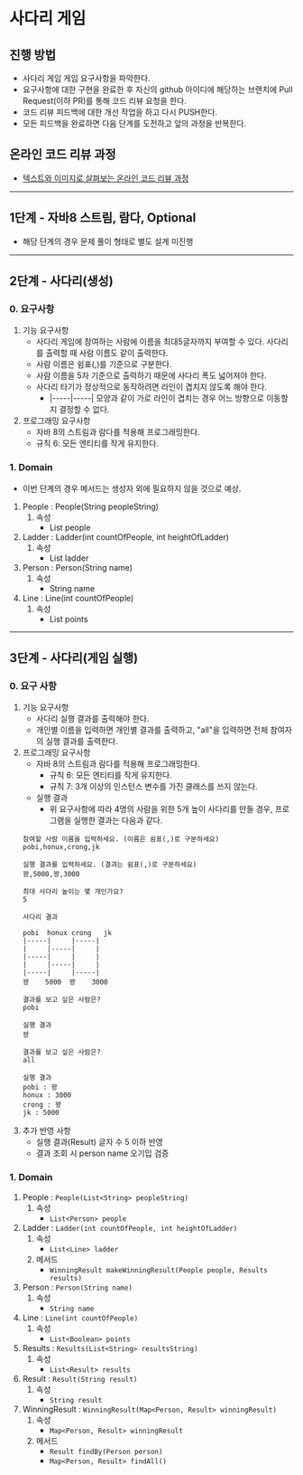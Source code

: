 # 사다리 게임
## 진행 방법
* 사다리 게임 게임 요구사항을 파악한다.
* 요구사항에 대한 구현을 완료한 후 자신의 github 아이디에 해당하는 브랜치에 Pull Request(이하 PR)를 통해 코드 리뷰 요청을 한다.
* 코드 리뷰 피드백에 대한 개선 작업을 하고 다시 PUSH한다.
* 모든 피드백을 완료하면 다음 단계를 도전하고 앞의 과정을 반복한다.

## 온라인 코드 리뷰 과정
* [텍스트와 이미지로 살펴보는 온라인 코드 리뷰 과정](https://github.com/nextstep-step/nextstep-docs/tree/master/codereview)

--------
## 1단계 - 자바8 스트림, 람다, Optional
- 해당 단계의 경우 문제 풀이 형태로 별도 설계 미진행

--------
## 2단계 - 사다리(생성)
### 0. 요구사항
1. 기능 요구사항
    - 사다리 게임에 참여하는 사람에 이름을 최대5글자까지 부여할 수 있다. 사다리를 출력할 때 사람 이름도 같이 출력한다.
    - 사람 이름은 쉼표(,)를 기준으로 구분한다.
    - 사람 이름을 5자 기준으로 출력하기 때문에 사다리 폭도 넓어져야 한다.
    - 사다리 타기가 정상적으로 동작하려면 라인이 겹치지 않도록 해야 한다.
        - |-----|-----| 모양과 같이 가로 라인이 겹치는 경우 어느 방향으로 이동할지 결정할 수 없다.
2. 프로그래밍 요구사항
    - 자바 8의 스트림과 람다를 적용해 프로그래밍한다.
    - 규칙 6: 모든 엔티티를 작게 유지한다.
### 1. Domain
- 이번 단계의 경우 메서드는 생성자 외에 필요하지 않을 것으로 예상.
1. People : People(String peopleString)
   1. 속성
        - List<Person> people
2. Ladder : Ladder(int countOfPeople, int heightOfLadder)
   1. 속성
        - List<Line> ladder
3. Person : Person(String name)
   1. 속성
        - String name
4. Line : Line(int countOfPeople)
    1. 속성
        - List<Boolean> points

--------
## 3단계 - 사다리(게임 실행)
### 0. 요구 사항
1. 기능 요구사항
   - 사다리 실행 결과를 출력해야 한다.
   - 개인별 이름을 입력하면 개인별 결과를 출력하고, "all"을 입력하면 전체 참여자의 실행 결과를 출력한다.
2. 프로그래밍 요구사항
   - 자바 8의 스트림과 람다를 적용해 프로그래밍한다.
      - 규칙 6: 모든 엔티티를 작게 유지한다.
      - 규칙 7: 3개 이상의 인스턴스 변수를 가진 클래스를 쓰지 않는다.
   - 실행 결과
      - 위 요구사항에 따라 4명의 사람을 위한 5개 높이 사다리를 만들 경우, 프로그램을 실행한 결과는 다음과 같다.
   ```
   참여할 사람 이름을 입력하세요. (이름은 쉼표(,)로 구분하세요)
   pobi,honux,crong,jk
   
   실행 결과를 입력하세요. (결과는 쉼표(,)로 구분하세요)
   꽝,5000,꽝,3000
   
   최대 사다리 높이는 몇 개인가요?
   5
   
   사다리 결과
   
   pobi  honux crong   jk
   |-----|     |-----|
   |     |-----|     |
   |-----|     |     |
   |     |-----|     |
   |-----|     |-----|
   꽝    5000  꽝    3000
   
   결과를 보고 싶은 사람은?
   pobi
   
   실행 결과
   꽝
   
   결과를 보고 싶은 사람은?
   all
   
   실행 결과
   pobi : 꽝
   honux : 3000
   crong : 꽝
   jk : 5000
   ```
3. 추가 반영 사항
   - 실행 결과(Result) 글자 수 5 이하 반영
   - 결과 조회 시 person name 오기입 검증 
   
### 1. Domain
1. People : `People(List<String> peopleString)`
   1. 속성
      - `List<Person> people`
2. Ladder : `Ladder(int countOfPeople, int heightOfLadder)`
   1. 속성
      - `List<Line> ladder`
   2. 메서드
      - `WinningResult makeWinningResult(People people, Results results)`
3. Person : `Person(String name)`
   1. 속성
      - `String name`
4. Line : `Line(int countOfPeople)`
   1. 속성
      - `List<Boolean> points`
5. Results : `Results(List<String> resultsString)`
   1. 속성
      - `List<Result> results`
6. Result : `Result(String result)`
   1. 속성
      - `String result`
7. WinningResult : `WinningResult(Map<Person, Result> winningResult)`
   1. 속성
      - `Map<Person, Result> winningResult`
   2. 메서드
      - `Result findBy(Person person)`
      - `Map<Person, Result> findAll()`
